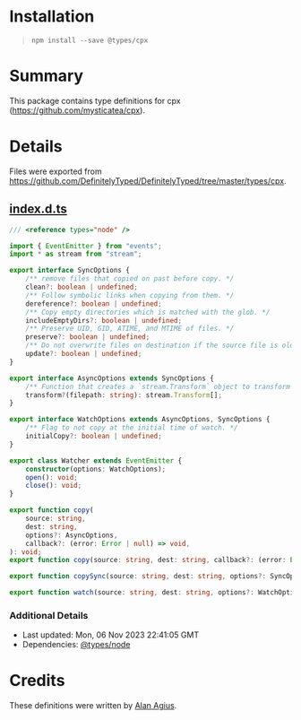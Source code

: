 # Installation
> `npm install --save @types/cpx`

# Summary
This package contains type definitions for cpx (https://github.com/mysticatea/cpx).

# Details
Files were exported from https://github.com/DefinitelyTyped/DefinitelyTyped/tree/master/types/cpx.
## [index.d.ts](https://github.com/DefinitelyTyped/DefinitelyTyped/tree/master/types/cpx/index.d.ts)
````ts
/// <reference types="node" />

import { EventEmitter } from "events";
import * as stream from "stream";

export interface SyncOptions {
    /** remove files that copied on past before copy. */
    clean?: boolean | undefined;
    /** Follow symbolic links when copying from them. */
    dereference?: boolean | undefined;
    /** Copy empty directories which is matched with the glob. */
    includeEmptyDirs?: boolean | undefined;
    /** Preserve UID, GID, ATIME, and MTIME of files. */
    preserve?: boolean | undefined;
    /** Do not overwrite files on destination if the source file is older. */
    update?: boolean | undefined;
}

export interface AsyncOptions extends SyncOptions {
    /** Function that creates a `stream.Transform` object to transform each copying file. */
    transform?(filepath: string): stream.Transform[];
}

export interface WatchOptions extends AsyncOptions, SyncOptions {
    /** Flag to not copy at the initial time of watch. */
    initialCopy?: boolean | undefined;
}

export class Watcher extends EventEmitter {
    constructor(options: WatchOptions);
    open(): void;
    close(): void;
}

export function copy(
    source: string,
    dest: string,
    options?: AsyncOptions,
    callback?: (error: Error | null) => void,
): void;
export function copy(source: string, dest: string, callback?: (error: Error | null) => void): void;

export function copySync(source: string, dest: string, options?: SyncOptions): void;

export function watch(source: string, dest: string, options?: WatchOptions): Watcher;

````

### Additional Details
 * Last updated: Mon, 06 Nov 2023 22:41:05 GMT
 * Dependencies: [@types/node](https://npmjs.com/package/@types/node)

# Credits
These definitions were written by [Alan Agius](https://github.com/alan-agius4).
